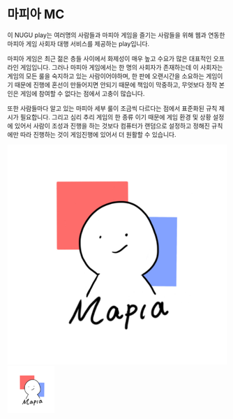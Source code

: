# 마피아 MC

이 NUGU play는 여러명의 사람들과 마피아 게임을 즐기는 사람들을 위해 웹과 연동한 마피아 게임 사회자 대행 서비스를 제공하는  play입니다. 

마피아 게임은 최근 젊은 층들 사이에서 화제성이 매우 높고 수요가 많은 대표적인 오프라인 게임입니다. 그러나 마피아 게임에서는 한 명의 사회자가 존재하는데 이 사회자는 게임의 모든 룰을 숙지하고 있는 사람이어야하며, 한 판에 오랜시간을 소요하는 게임이기 때문에 진행에 혼선이 만들어지면 안되기 때문에 책임이 막중하고, 무엇보다 정작 본인은 게임에 참여할 수 없다는 점에서 고충이 많습니다. 

또한 사람들마다 알고 있는 마피아 세부 룰이 조금씩 다르다는 점에서 표준화된 규칙 제시가 필요합니다. 그리고 심리 추리 게임의 한 종류 이기 때문에 게임 환경 및 상황 설정에 있어서 사람이 조성과 진행을 하는 것보다 컴퓨터가 랜덤으로 설정하고 정해진 규칙에만 따라 진행하는 것이 게임진행에 있어서 더 원활할 수 있습니다.

<img src="./icon.png"><img src="./icon108.png">

